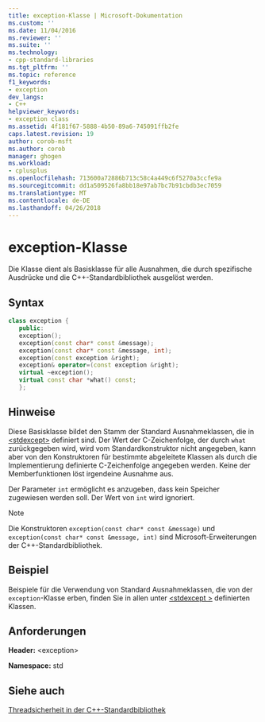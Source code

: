 ```yaml
---
title: exception-Klasse | Microsoft-Dokumentation
ms.custom: ''
ms.date: 11/04/2016
ms.reviewer: ''
ms.suite: ''
ms.technology:
- cpp-standard-libraries
ms.tgt_pltfrm: ''
ms.topic: reference
f1_keywords:
- exception
dev_langs:
- C++
helpviewer_keywords:
- exception class
ms.assetid: 4f181f67-5888-4b50-89a6-745091ffb2fe
caps.latest.revision: 19
author: corob-msft
ms.author: corob
manager: ghogen
ms.workload:
- cplusplus
ms.openlocfilehash: 713600a72886b713c58c4a449c6f5270a3ccfe9a
ms.sourcegitcommit: dd1a509526fa8bb18e97ab7bc7b91cbdb3ec7059
ms.translationtype: MT
ms.contentlocale: de-DE
ms.lasthandoff: 04/26/2018
---
```

# <a name="exception-class"></a>exception-Klasse

Die Klasse dient als Basisklasse für alle Ausnahmen, die durch spezifische Ausdrücke und die C++-Standardbibliothek ausgelöst werden.

## <a name="syntax"></a>Syntax

```cpp
class exception {
   public:
   exception();
   exception(const char* const &message);
   exception(const char* const &message, int);
   exception(const exception &right);
   exception& operator=(const exception &right);
   virtual ~exception();
   virtual const char *what() const;
   };
```

## <a name="remarks"></a>Hinweise

Diese Basisklasse bildet den Stamm der Standard Ausnahmeklassen, die in [\<stdexcept>](../standard-library/stdexcept.md) definiert sind. Der Wert der C-Zeichenfolge, der durch `what` zurückgegeben wird, wird vom Standardkonstruktor nicht angegeben, kann aber von den Konstruktoren für bestimmte abgeleitete Klassen als durch die Implementierung definierte C-Zeichenfolge angegeben werden. Keine der Memberfunktionen löst irgendeine Ausnahme aus.

Der Parameter `int` ermöglicht es anzugeben, dass kein Speicher zugewiesen werden soll. Der Wert von `int` wird ignoriert.

> [!NOTE]
> Die Konstruktoren `exception(const char* const &message)` und `exception(const char* const &message, int)` sind Microsoft-Erweiterungen der C++-Standardbibliothek.

## <a name="example"></a>Beispiel

Beispiele für die Verwendung von Standard Ausnahmeklassen, die von der `exception`-Klasse erben, finden Sie in allen unter [ \<stdexcept >](../standard-library/stdexcept.md) definierten Klassen.

## <a name="requirements"></a>Anforderungen

**Header:** \<exception>

**Namespace:** std

## <a name="see-also"></a>Siehe auch

[Threadsicherheit in der C++-Standardbibliothek](../standard-library/thread-safety-in-the-cpp-standard-library.md)<br/>

